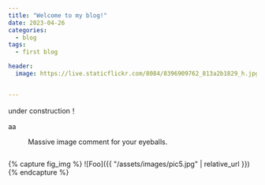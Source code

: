 ```yaml
---
title: "Welcome to my blog!"
date: 2023-04-26
categories:
  - blog
tags:
  - first blog

header:
  image: https://live.staticflickr.com/8084/8396909762_813a2b1829_h.jpg


---
```


under construction！


aa


<figure style="width: 1200px">
  <img src="{{ site.url }}{{ site.baseurl }}/assets/images/pic5" alt="">
  <figcaption>Massive image comment for your eyeballs.</figcaption>
</figure> 

<img scr = 'https://github.com/bot-zz/bot-zz.github.io/blob/master/assets/images/pic5.jpg'>

{% capture fig_img %} ![Foo]({{ "/assets/images/pic5.jpg" | relative_url }}) {% endcapture %}
